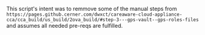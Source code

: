 This script's intent was to remmove some of the manual steps from 
`https://pages.github.cerner.com/dwxct/careaware-cloud-appliance-cca/cca_build/us_build/2ova_build/#step-3---gps-vault--gps-roles-files`
and assumes all needed pre-reqs are fulfilled. 
